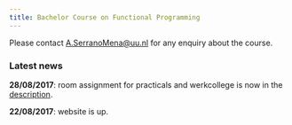 ```yaml
---
title: Bachelor Course on Functional Programming 
---
```


Please contact <a href="mailto:A.SerranoMena@uu.nl">A.SerranoMena@uu.nl</a> for any enquiry about the course.

### Latest news

**28/08/2017**: room assignment for practicals and werkcollege is now in the [description](description.html#schedule).

**22/08/2017**: website is up.

